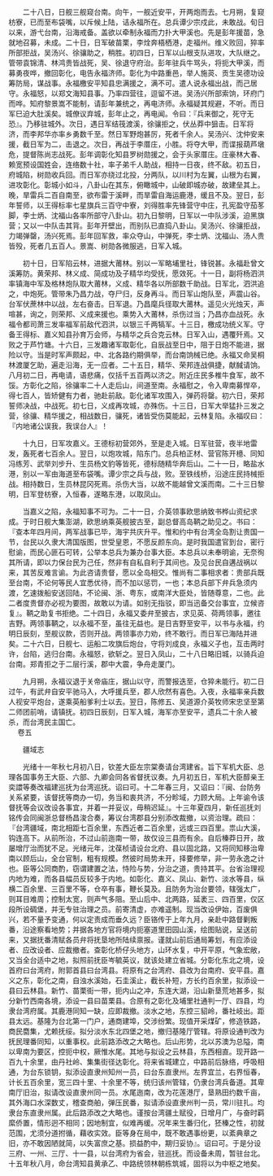 <!-- { "loadSidebar": true } -->
　　二十八日，日舰三舰窥台南。向午，一舰近安平，开两炮而去。七月朔，复窥枋寮，已而至布袋嘴，以斥候上陆，诘永福所在。总兵谭少宗戍此，未敢战。旬日以来，游弋台南，沿海戒备。盖欲以牵制永福而力扑大甲溪也。先是彭年援苗，急就地召募，未成。二十日，日军破苗栗，李烇奔梧栖港，走福州。维义败回，猝率所部拒战，吴汤兴、徐骧助之，稍胜。初四日，日军以山根支队进攻，大队继之。管带袁锦清、林鸿贵皆战死，吴、徐退守府治。彭年驻兵牛骂头，将扼大甲溪，而募勇夜哗，撤回彰化，电告永福济师。彰化为中路重邑，举人施菼、贡生吴德功设筹防局，谋战事。永福檄安平知县忠满援之，满不可。遣人说永福出战，而己居守。永福怒，以郑文海知县事。乃率四营往，逗留不进。吴汤兴所部索饷，环府门而哗。知府黎景嵩不能制，请彭年兼统之，再电济师。永福疑其规避，不听。而日军巳迫大肚溪矣。城僚议弃城，彭年止之，再电闻。令曰：『兵来御之，死守无恐』。乃移驻城外。次日，遇日军结筏渡溪，徐骧拒之，伏丛莽中狙击。日军将济，而李邦华亦率乡勇数千至。然日军野炮甚厉，死者千余人。吴汤兴、沈仲安来援，截日军为二，击退之。次日，再战于李厝庄，小胜。将夺大甲，而谍报葫芦墩危，提督陈尚志战死。彭年调彰化知县罗树勋援之，会于头家厝庄。庄豪林大春、赖宽预设国姓会，连络数十社，率子弟千人助战，相持一日夜，终不敌。初五日，府城陷，树勋收兵回。而日军亦绕过北投，分两队，以川村为左翼，山根为右翼，进攻彰化。彰城小如斗，八卦山在其东，俯瞰城中，山破即城亦破，故建垒其上。晚，旱雷兵二百自南至，欲布雷于溪畔，而旱雷自海运鹿港，缓且不及。翌日，彭年誓师，以王得标率七星旗兵三百守中寮，刘得胜率先锋营守中庄，孔宪盈守茄苳脚，李士炳、沈福山各率所部守八卦山。初九日黎明，日军以一中队涉溪，迫黑旗营；又以一中队击其背。彭年开壁出，而别队已直捣八卦山。吴汤兴、徐骧拒战，力竭弹罄，汤兴死焉。彭年回军救，率众夺山，中弹死，李士炳、沈福山、汤人贵皆殁，死者几五百人。景嵩、树勋各微服逃，日军入城。

　　初十日，日军陷云林，进据大莆林。别以一军略埔里社，锋锐甚。永福赴曾文溪筹防。黄荣邦、林义成、简成功及子精华均受抚，愿效死。十一日，副将杨泗洪率镇海中军及格林炮队取大莆林，义成、精华各以所部数千助战。日军北，泗洪追之，中炮死。管带朱乃昌力战，夺尸归，反身再斗。而日军山炮队至，声震山谷。台军伏蔗林中以战，左右奋击。日军退。乃昌麾兵径取大莆林。遥见火光烛天，声喧甚，询之，则荣邦、义成来援也。乘势入大莆林，杀伤过当；乃昌亦血战死。永福令都司萧三发率福军前敌代泗洪，以银三千两犒军。十三日，檄成功统义军。守备王得标、嘉义知县孙育万会师，与精华之兵合克云林。日军入山，遇覆歼焉。又败之于芦竹塘。十六日，三发趣诸军取彰化，自辰战至日中，阻于日炮不能进，据险以守。当是时军声颇起，中、北各路约期俱举，而台南饷械已绝。永福又命吴桐林渡厦乞助，遍走沿海，无一应者。二十五日，精华、荣邦连战俱捷，献馘请饷。八月初二日，再电请，语悲痛，仅括千五百两以济之。附近庄民多椎牛食军，故不馁。方彰化之陷，徐骧率二十人走后山，间道至南。永福慰之，令入卑南募悍卒，得七百人，皆矫健有力者，驰赴前敌。彰化诸军攻围入，弹药将罄。初六日，荣邦誓师决战，中战死。初七日，义成再攻城，亦殊伤。十三日，日军大举猛扑三发之营，徐骧、精华援之，相战数日，骧死，诸皆受伤莫能起，云林复陷。永福叹曰：『内地诸公误我，我误台人』！

　　十九日，日军攻嘉义。王德标初营郊外，至是走入城。日军驻营，夜半地雷发，轰死者七百余人。翌日，以炮攻城，陷东门。总兵柏正材、营官陈开檍、同知冯练芳、武举刘步升、生员杨文豹等皆死，德标随精华奔后山。二十一日，略盐水港，别以一军由海道至布袋嘴。谭少宗之兵与战，败。至铁线桥，沿途庄民持械拒战。相持数日，生员林昆冈死焉。杀伤大当，以故不能越曾文溪而南。二十三日黎明，日军登枋寮，入恒春，遂略东港，以取凤山。

　　当嘉义之陷，永福知事不可为。二十一日，介英领事欧思纳致书桦山资纪求成。于时日舰大集澎湖，欧思纳乘英舰披古至，副总督高岛鞆之助见之。书曰：『查本年四月间，两军战事已毕，海宇共庆升平。惟和约中有台湾全岛割让贵国一节，台民以久隶大清国版图，世受皇恩，不愿反颜东向。是时我国遣官到台，密行慰谕，而民心匪石可转，公举本总兵为兼办台事大臣。本总兵以未奉明谕，无奈徇其所请，即以力保台民为己任，然非有自私自利于其间也。及见台民自遘战祸以来，其苦反难言谕。为此咨请贵督，愿以全岛相交。惟尚有二事相求者：贵部兵既至台南，不论何等民人宜悉优待，而不加以惩罚，一也；本总兵部下弁兵急须内渡，乞速拨船安送回陆，不论闽、浙、粤东，或南洋大臣处，皆随尊意，二也。此二者度贵督亦必视为要图，故敢以为请。如别无指驳，即当迅备交台事宜，立候咨复』。鞆之助复书拒绝。二十四日，永福又委弁至披古，求见英、荷两领事，邀往吉野。两领事鞆之，以永福不至，虽往无益也。是日吉野至安平，以书与永福，约明日辰刻，至舰议款，否则开战。两领事亦力劝，终不敢行。而日军已海陆并进矣。二十六日，日舰七、运船二攻旗后炮台，守将刘成良，永福义子也，互击两时许，台陷，逃归台南。永福怒，欲斩之。翌日入凤山，二十八日略旧城，以骑兵迫台南。郑青拒之于二层行溪，郡中大震，争舟走厦门。

　　九月朔，永福议退于关帝庙庄，据山以守，而警报迭至，仓猝未能行。初二日过午，有武弁自安平驰马入，大呼援兵至，郡人欣然有喜色。入夜，永福率亲兵数人视安平炮台，遂乘英船爹利士以去。翌日，陈修五、吴道源介英牧师宋忠坚至第二师团前哨，请镇抚。初四日辰刻，日军入城，海军亦至安平，遗兵二十余人被杀，而台湾民主国亡。  
　 
卷五

　　疆域志

　　光绪十一年秋七月初八日，钦差大臣左宗棠奏请台湾建省。旨下军机大臣、总理各国事务王大臣、六部、九卿会同各省督抚议奏。九月初五日，军机大臣醇亲王奕譞等奏改福建巡抚为台湾巡抚。诏曰可。十二年春三月，又诏曰：『闽、台防务关系紧要，该督抚等商办一切，务当和衷共济，不分畛域，力顾大局。上年谕令该督抚等会议改设各事宜，并着一并妥议，毋稍迟延』。十三年夏四月，新任巡抚刘铭传会同闽浙总督杨昌浚合奏，筹议台湾郡县分别添改裁撤，以资治理。疏曰：『台湾疆域，南北相距七百余里，东西近者二百余里，远或三四百里。祟山大溪，钩连高下。从前所治，不过山前迤南一带，故仅设三县而有余。自后榛莽日开，故屡增厅治而犹不足。光绪元年，沈葆桢请设台北府、县以固北路，又将同知移治卑南以顾后山，全台官制，粗有规模。然彼时局势未开，择要修举，非一劳永逸之计也。臣等公同商酌，窃谓建置之法，恃险与势，分治之道，贵持其平。台省治理视内地为难，而各县幅员反较多于内地。如彰化、嘉义、凤山、新竹、淡水等县，纵横二百余里、三百里不等，仓卒有事，鞭长莫及。且防务为治台要领，辖强太广，则耳目难周；控制太宽，则声气多阻。至山后中、北两路，延袤三、四百里，仅区段所设碉堡，并无专驻治理之员。前寄清虚，亦难遥制。现当改设伊始，百废俱兴，若不量予变通，何以定责成而垂久远？臣铬传于上年九月，亲赴中路督剿叛番，沿途察看地势；并据各地方官将境内扼塞道里田园山溪，绘图贴说，呈送前来，又据抚番清赋各员弁将抚垦地所陆续禀报。谨就山前后通局筹划，有应添设者、应改设者、应裁撤者。查彰化桥仔头地方，山环水复，中开平原，气象宏敞，又当全台适中之地，拟照前抚臣岑毓英议，就该处建立省城。分彰化东北之境，设首府曰台湾府，附郭首县曰台湾县。将原有之台湾府、县改为台南府、安平县。嘉义之东，彰化之南，自浊水溪始，石圭溪止，截长补短，方长约百余里，拟添设一县曰云林县。新竹、苗栗街一带，扼内山之冲，东连大湖，沿山新垦荒地甚多，拟分新竹西南各境，添设一县曰苗栗县。合原有之彰化及埔里社通判一厅、四县，均隶台湾府属。其鹿港同知一缺，应即裁撤。淡水之地，东控三貂岭，番社岐出。距县太远。基隆为台北第一门户，通商建埠，交涉纷繁。现值开采煤矿，修造铁路，商民麕集，尤赖抚绥。拟分淡水东北四堡之地，撤归基隆厅管辖。将原设通判改为抚民理番同知，以重事权。此前路添改之大略也。后山形势，北以苏澳为总隘，南以卑南为要区，控扼中权，厥惟水尾。其地与拟设之云林县，东西相直。现开路一百九十余里，由丹社岭、集集街径达彰化。将来省城建立，中路前后脉络，呼吸相通，为台东锁钥，拟添设直隶州知州一员，曰台东直隶州。左界宜兰，右界恒春，计长五百余里，宽三四十里、十余里不等，统归该州管辖，仍隶台湾兵备道。其卑南厅旧治，拟请改设直隶州同一员。水尾迤南，改为花莲港厅，垦熟田约数千亩，其外海口水深数丈，稽查商舶，弹压民番，拟请添设直隶州判一员，常川驻扎。均隶台东直隶州属。此后路添改之大略也。谨按台湾疆土赋役，日增月广，与奋时羁縻侨置，情形迥不相同；因地制宜，似难再缓。况年来生番归化，狉榛之性，初就范围，尤须分道拊循，藉收实效。臣等身在局中，既不敢遇事纷更，以紊典章之旧，亦不敢因陋就简，以失富庶之基。损益酌中，期归妥协』。诏曰可。于是分设三府、一州、三厅、十一县，以台湾府为省会，驻巡抚。而设备未周，暂驻台北。十五年秋八月，命台湾知县黄承乙、中路统领林朝栋筑城，固将以为中枢之地矣。

